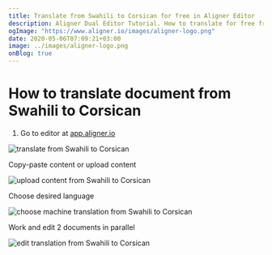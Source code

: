 ```yaml
---
title: Translate from Swahili to Corsican for free in Aligner Editor
description: Aligner Dual Editor Tutorial. How to translate for free from Swahili to Corsican. Aligner is multilingual document management platform. 
ogImage: "https://www.aligner.io/images/aligner-logo.png"
date: 2020-05-06T07:09:21+03:00
image: ../images/aligner-logo.png
onBlog: true
---
```


# How to translate document from Swahili to Corsican

1. Go to editor at [app.aligner.io](https://app.aligner.io "Aligner App web page")

![translate from Swahili to Corsican](../aligner-blank-editor.png "translate from Swahili to Corsican")

Copy-paste content or upload content

![upload content from Swahili to Corsican](../aligner-uploaded-document.png "upload content from Swahili to Corsican")

Choose desired language

![choose machine translation from Swahili to Corsican](../aligner-language-dropdown.png "choose machine translation from Swahili to Corsican")

Work and edit 2 documents in parallel

![edit translation from Swahili to Corsican](../aligner-double-sitded-editor.png "edit translation from Swahili to Corsican")

